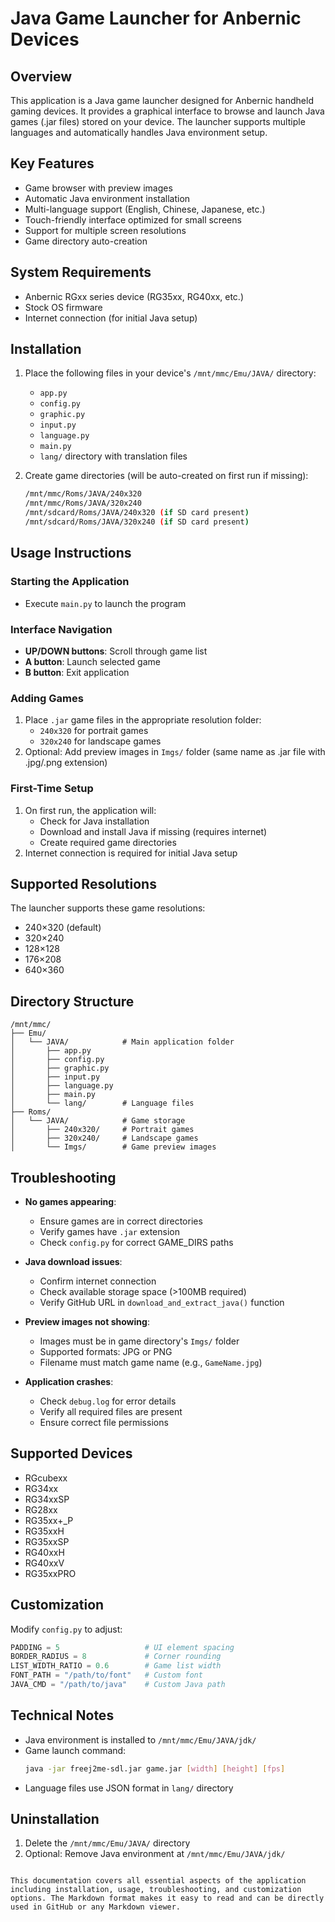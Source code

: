 # Java Game Launcher for Anbernic Devices

## Overview
This application is a Java game launcher designed for Anbernic handheld gaming devices. It provides a graphical interface to browse and launch Java games (.jar files) stored on your device. The launcher supports multiple languages and automatically handles Java environment setup.

## Key Features
- Game browser with preview images
- Automatic Java environment installation
- Multi-language support (English, Chinese, Japanese, etc.)
- Touch-friendly interface optimized for small screens
- Support for multiple screen resolutions
- Game directory auto-creation

## System Requirements
- Anbernic RGxx series device (RG35xx, RG40xx, etc.)
- Stock OS firmware
- Internet connection (for initial Java setup)

## Installation
1. Place the following files in your device's `/mnt/mmc/Emu/JAVA/` directory:
   - `app.py`
   - `config.py`
   - `graphic.py`
   - `input.py`
   - `language.py`
   - `main.py`
   - `lang/` directory with translation files

2. Create game directories (will be auto-created on first run if missing):
   ```bash
   /mnt/mmc/Roms/JAVA/240x320
   /mnt/mmc/Roms/JAVA/320x240
   /mnt/sdcard/Roms/JAVA/240x320 (if SD card present)
   /mnt/sdcard/Roms/JAVA/320x240 (if SD card present)
   ```

## Usage Instructions

### Starting the Application
- Execute `main.py` to launch the program

### Interface Navigation
- **UP/DOWN buttons**: Scroll through game list
- **A button**: Launch selected game
- **B button**: Exit application

### Adding Games
1. Place `.jar` game files in the appropriate resolution folder:
   - `240x320` for portrait games
   - `320x240` for landscape games
2. Optional: Add preview images in `Imgs/` folder (same name as .jar file with .jpg/.png extension)

### First-Time Setup
1. On first run, the application will:
   - Check for Java installation
   - Download and install Java if missing (requires internet)
   - Create required game directories
2. Internet connection is required for initial Java setup

## Supported Resolutions
The launcher supports these game resolutions:
- 240×320 (default)
- 320×240
- 128×128
- 176×208
- 640×360

## Directory Structure
```
/mnt/mmc/
├── Emu/
│   └── JAVA/            # Main application folder
│       ├── app.py
│       ├── config.py
│       ├── graphic.py
│       ├── input.py
│       ├── language.py
│       ├── main.py
│       └── lang/        # Language files
├── Roms/
│   └── JAVA/            # Game storage
│       ├── 240x320/     # Portrait games
│       ├── 320x240/     # Landscape games
│       └── Imgs/        # Game preview images
```

## Troubleshooting
- **No games appearing**:
  - Ensure games are in correct directories
  - Verify games have `.jar` extension
  - Check `config.py` for correct GAME_DIRS paths

- **Java download issues**:
  - Confirm internet connection
  - Check available storage space (>100MB required)
  - Verify GitHub URL in `download_and_extract_java()` function

- **Preview images not showing**:
  - Images must be in game directory's `Imgs/` folder
  - Supported formats: JPG or PNG
  - Filename must match game name (e.g., `GameName.jpg`)

- **Application crashes**:
  - Check `debug.log` for error details
  - Verify all required files are present
  - Ensure correct file permissions

## Supported Devices
- RGcubexx
- RG34xx
- RG34xxSP
- RG28xx
- RG35xx+_P
- RG35xxH
- RG35xxSP
- RG40xxH
- RG40xxV
- RG35xxPRO

## Customization
Modify `config.py` to adjust:
```python
PADDING = 5                   # UI element spacing
BORDER_RADIUS = 8             # Corner rounding
LIST_WIDTH_RATIO = 0.6        # Game list width
FONT_PATH = "/path/to/font"   # Custom font
JAVA_CMD = "/path/to/java"    # Custom Java path
```

## Technical Notes
- Java environment is installed to `/mnt/mmc/Emu/JAVA/jdk/`
- Game launch command:
  ```bash
  java -jar freej2me-sdl.jar game.jar [width] [height] [fps]
  ```
- Language files use JSON format in `lang/` directory

## Uninstallation
1. Delete the `/mnt/mmc/Emu/JAVA/` directory
2. Optional: Remove Java environment at `/mnt/mmc/Emu/JAVA/jdk/`
```

This documentation covers all essential aspects of the application including installation, usage, troubleshooting, and customization options. The Markdown format makes it easy to read and can be directly used in GitHub or any Markdown viewer.
